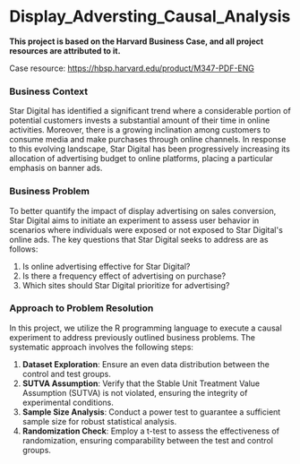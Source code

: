 # Display_Adversting_Causal_Analysis

**This project is based on the Harvard Business Case, and all project resources are attributed to it.**

Case resource: https://hbsp.harvard.edu/product/M347-PDF-ENG

### Business Context
Star Digital has identified a significant trend where a considerable portion of potential customers invests a substantial amount of their time in online activities. Moreover, there is a growing inclination among customers to consume media and make purchases through online channels. In response to this evolving landscape, Star Digital has been progressively increasing its allocation of advertising budget to online platforms, placing a particular emphasis on banner ads.

### Business Problem
To better quantify the impact of display advertising on sales conversion, Star Digital aims to initiate an experiment to assess user behavior in scenarios where individuals were exposed or not exposed to Star Digital's online ads. The key questions that Star Digital seeks to address are as follows:

1. Is online advertising effective for Star Digital?
2. Is there a frequency effect of advertising on purchase?
3. Which sites should Star Digital prioritize for advertising?

### Approach to Problem Resolution
In this project, we utilize the R programming language to execute a causal experiment to address previously outlined business problems. The systematic approach involves the following steps:

1. **Dataset Exploration**: Ensure an even data distribution between the control and test groups.
2. **SUTVA Assumption**: Verify that the Stable Unit Treatment Value Assumption (SUTVA) is not violated, ensuring the integrity of experimental conditions.
3. **Sample Size Analysis**: Conduct a power test to guarantee a sufficient sample size for robust statistical analysis.
4. **Randomization Check**: Employ a t-test to assess the effectiveness of randomization, ensuring comparability between the test and control groups.

